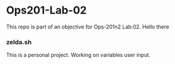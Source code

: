 # Ops201-Lab-02
This repo is part of an objective for Ops-201n2 Lab:02. 
Hello there

### zelda.sh 
This is a personal project. Working on variables user input.